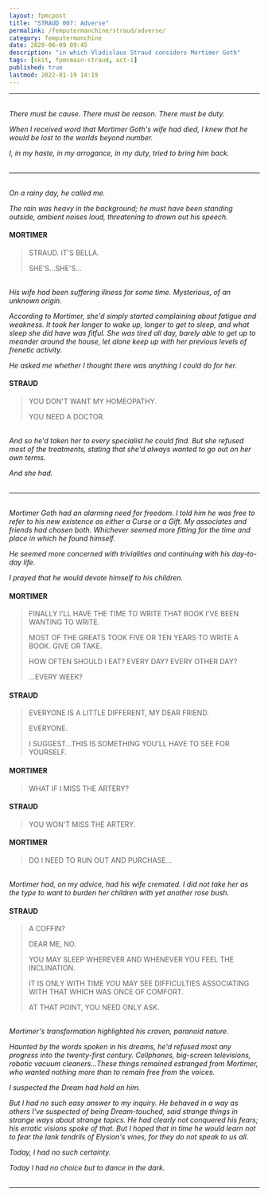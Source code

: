 ```yaml
---
layout: fpmcpost
title: "STRAUD 007: Adverse"
permalink: /femputermanchine/straud/adverse/
category: femputermanchine
date: 2020-06-09 09:45
description: "in which Vladislaus Straud considers Mortimer Goth"
tags: [skit, fpmcmain-straud, act-i]
published: true
lastmod: 2022-01-19 14:19
---
```

[//]: # (  1/19/22  -added)

*****
<br><i>There must be cause. There must be reason. There must be duty.</i>

<i>When I received word that Mortimer Goth's wife had died, I knew that he would be lost to the worlds beyond number.</i>

<i>I, in my haste, in my arrogance, in my duty, tried to bring him back.</i>
<br><br>

*****
<br><i>On a rainy day, he called me.</i>

<i>The rain was heavy in the background; he must have been standing outside, ambient noises loud, threatening to drown out his speech.</i>

#### MORTIMER

> STRAUD. IT'S BELLA.
> 
> SHE'S...SHE'S...

<BR><I>His wife had been suffering illness for some time. Mysterious, of an unknown origin. </i>

<i>According to Mortimer, she'd simply started complaining about fatigue and weakness. It took her longer to wake up, longer to get to sleep, and what sleep she did have was fitful. She was tired all day, barely able to get up to meander around the house, let alone keep up with her previous levels of frenetic activity.</i>

<i>He asked me whether I thought there was anything I could do for her.</i>

#### STRAUD

> YOU DON'T WANT MY HOMEOPATHY.
> 
> YOU NEED A DOCTOR.

<BR><I>And so he'd taken her to every specialist he could find. But she refused most of the treatments, stating that she'd always wanted to go out on her own terms.</i>

<i>And she had.</i>
<br><br>

*****
<br><i>Mortimer Goth had an alarming need for freedom. I told him he was free to refer to his new existence as either a Curse or a Gift. My associates and friends had chosen both. Whichever seemed more fitting for the time and place in which he found himself.</i>

<i>He seemed more concerned with trivialities and continuing with his day-to-day life.</i>

<i>I prayed that he would devote himself to his children.</i>

#### MORTIMER

> FINALLY I'LL HAVE THE TIME TO WRITE THAT BOOK I'VE BEEN WANTING TO WRITE.
> 
> MOST OF THE GREATS TOOK FIVE OR TEN YEARS TO WRITE A BOOK. GIVE OR TAKE.
> 
> HOW OFTEN SHOULD I EAT? EVERY DAY? EVERY OTHER DAY?
> 
> ...EVERY WEEK?

#### STRAUD

> EVERYONE IS A LITTLE DIFFERENT, MY DEAR FRIEND.
> 
> EVERYONE.
> 
> I SUGGEST...THIS IS SOMETHING YOU'LL HAVE TO SEE FOR YOURSELF.

#### MORTIMER

> WHAT IF I MISS THE ARTERY?

#### STRAUD

> YOU WON'T MISS THE ARTERY.

#### MORTIMER

> DO I NEED TO RUN OUT AND PURCHASE...

<BR><I>Mortimer had, on my advice, had his wife cremated. I did not take her as the type to want to burden her children with yet another rose bush.</i>

#### STRAUD

> A COFFIN?
> 
> DEAR ME, NO.
> 
> YOU MAY SLEEP WHEREVER AND WHENEVER YOU FEEL THE INCLINATION.
> 
> IT IS ONLY WITH TIME YOU MAY SEE DIFFICULTIES ASSOCIATING WITH THAT WHICH WAS ONCE OF COMFORT.
> 
> AT THAT POINT, YOU NEED ONLY ASK.

<BR><I>Mortimer's transformation highlighted his craven, paranoid nature.</i>

<i>Haunted by the words spoken in his dreams, he'd refused most any progress into the twenty-first century. Cellphones, big-screen televisions, robotic vacuum cleaners...These things remained estranged from Mortimer, who wanted nothing more than to remain free from the voices.</i>

<i>I suspected the Dream had hold on him.</i>

<i>But I had no such easy answer to my inquiry. He behaved in a way as others I've suspected of being Dream-touched, said strange things in strange ways about strange topics. He had clearly not conquered his fears; his erratic visions spoke of that. But I hoped that in time he would learn not to fear the lank tendrils of Elysion's vines, for they do not speak to us all.</i>

<i>Today, I had no such certainty. </i>

<i>Today I had no choice but to dance in the dark.</i>
<br><br>

*****

